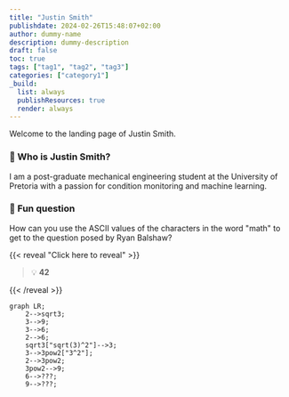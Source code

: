```yaml
---
title: "Justin Smith"
publishdate: 2024-02-26T15:48:07+02:00
author: dummy-name
description: dummy-description
draft: false
toc: true
tags: ["tag1", "tag2", "tag3"]
categories: ["category1"]
_build:
  list: always
  publishResources: true
  render: always
---
```


Welcome to the landing page of Justin Smith.

### :dragon: Who is Justin Smith?

I am a post-graduate mechanical engineering student at the University of Pretoria with a passion for condition monitoring and machine learning.

### :green_heart: Fun question

How can you use the ASCII values of the characters in the word "math" to get to the question posed by Ryan Balshaw?

{{< reveal "Click here to reveal" >}}

> :bulb: **42**

{{< /reveal >}}

```mermaid
graph LR;
    2-->sqrt3;
    3-->9;
    3-->6;
    2-->6;
    sqrt3["sqrt(3)^2"]-->3;
    3-->3pow2["3^2"];
    2-->3pow2;
    3pow2-->9;
    6-->???;
    9-->???;
```
